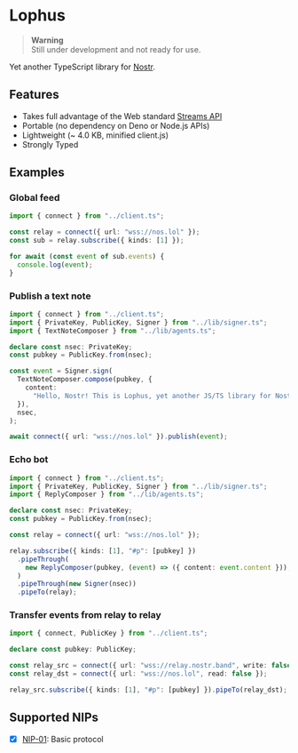 # Lophus

> **Warning**\
> Still under development and not ready for use.

Yet another TypeScript library for [Nostr][nostr].

## Features

- Takes full advantage of the Web standard [Streams API][streams-api]
- Portable (no dependency on Deno or Node.js APIs)
- Lightweight (~ 4.0 KB, minified client.js)
- Strongly Typed

[nostr]: https://nostr.com
[streams-api]: https://developer.mozilla.org/en-US/docs/Web/API/Streams_API

## Examples

### Global feed

```ts
import { connect } from "../client.ts";

const relay = connect({ url: "wss://nos.lol" });
const sub = relay.subscribe({ kinds: [1] });

for await (const event of sub.events) {
  console.log(event);
}
```

### Publish a text note

```ts
import { connect } from "../client.ts";
import { PrivateKey, PublicKey, Signer } from "../lib/signer.ts";
import { TextNoteComposer } from "../lib/agents.ts";

declare const nsec: PrivateKey;
const pubkey = PublicKey.from(nsec);

const event = Signer.sign(
  TextNoteComposer.compose(pubkey, {
    content:
      "Hello, Nostr! This is Lophus, yet another JS/TS library for Nostr!",
  }),
  nsec,
);

await connect({ url: "wss://nos.lol" }).publish(event);
```

### Echo bot

```ts
import { connect } from "../client.ts";
import { PrivateKey, PublicKey, Signer } from "../lib/signer.ts";
import { ReplyComposer } from "../lib/agents.ts";

declare const nsec: PrivateKey;
const pubkey = PublicKey.from(nsec);

const relay = connect({ url: "wss://nos.lol" });

relay.subscribe({ kinds: [1], "#p": [pubkey] })
  .pipeThrough(
    new ReplyComposer(pubkey, (event) => ({ content: event.content })),
  )
  .pipeThrough(new Signer(nsec))
  .pipeTo(relay);
```

### Transfer events from relay to relay

```ts
import { connect, PublicKey } from "../client.ts";

declare const pubkey: PublicKey;

const relay_src = connect({ url: "wss://relay.nostr.band", write: false });
const relay_dst = connect({ url: "wss://nos.lol", read: false });

relay_src.subscribe({ kinds: [1], "#p": [pubkey] }).pipeTo(relay_dst);
```

## Supported NIPs

- [x] [NIP-01](https://github.com/nostr-protocol/nips/blob/master/01.md): Basic
      protocol
